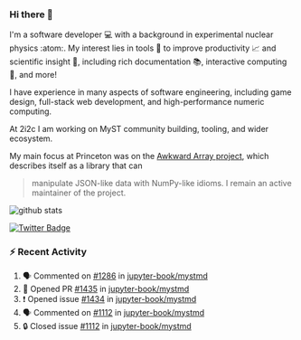 ### Hi there 👋 

I'm a software developer 💻 with a background in experimental nuclear physics :atom:. My interest lies in tools :wrench: to improve productivity :chart_with_upwards_trend: and scientific insight :telescope:, including rich documentation 📚, interactive computing 🧮, and more! 

I have experience in many aspects of software engineering, including game design, full-stack web development, and high-performance numeric computing. 

At 2i2c I am working on MyST community building, tooling, and wider ecosystem. 

My main focus at Princeton was on the [Awkward Array project](awkward-array.org/), which describes itself as a library that can 
> manipulate JSON-like data with NumPy-like idioms. I remain an active maintainer of the project. 

![github stats](https://github-readme-stats.vercel.app/api?username=agoose77&show_icons=true&hide_rank=true&hide_title=true&bg_color=30,e76445,904e95&text_color=efe3ec&icon_color=efe3ec)
<!--
**agoose77/agoose77** is a ✨ _special_ ✨ repository because its `README.md` (this file) appears on your GitHub profile.

Here are some ideas to get you started:

- 🔭 I’m currently working on ...
- 🌱 I’m currently learning ...
- 👯 I’m looking to collaborate on ...
- 🤔 I’m looking for help with ...
- 💬 Ask me about ...
- 📫 How to reach me: ...
- 😄 Pronouns: ...
- ⚡ Fun fact: ...
-->

[![Twitter Badge](https://img.shields.io/twitter/follow/agoose77?style=flat-square&logo=Twitter&logoColor=white&color=cornflowerblue)](https://twitter.com/agoose77)

### :zap: Recent Activity

<!--START_SECTION:activity-->
1. 🗣 Commented on [#1286](https://github.com/jupyter-book/mystmd/pull/1286#issuecomment-2277739492) in [jupyter-book/mystmd](https://github.com/jupyter-book/mystmd)
2. 💪 Opened PR [#1435](https://github.com/jupyter-book/mystmd/pull/1435) in [jupyter-book/mystmd](https://github.com/jupyter-book/mystmd)
3. ❗ Opened issue [#1434](https://github.com/jupyter-book/mystmd/issues/1434) in [jupyter-book/mystmd](https://github.com/jupyter-book/mystmd)
4. 🗣 Commented on [#1112](https://github.com/jupyter-book/mystmd/issues/1112#issuecomment-2277721525) in [jupyter-book/mystmd](https://github.com/jupyter-book/mystmd)
5. 🔒 Closed issue [#1112](https://github.com/jupyter-book/mystmd/issues/1112) in [jupyter-book/mystmd](https://github.com/jupyter-book/mystmd)
<!--END_SECTION:activity-->
